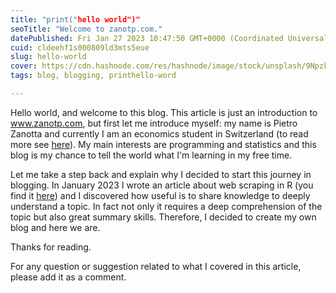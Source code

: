 ```yaml
---
title: "print("hello world")"
seoTitle: "Welcome to zanotp.com."
datePublished: Fri Jan 27 2023 10:47:50 GMT+0000 (Coordinated Universal Time)
cuid: cldeehf1s000809ld3mts5eue
slug: hello-world
cover: https://cdn.hashnode.com/res/hashnode/image/stock/unsplash/9NpzkH9lb0o/upload/c8400fa0473de5adab52c9f7fb3e679d.jpeg
tags: blog, blogging, printhello-word

---
```


Hello world, and welcome to this blog. This article is just an introduction to www.zanotp.com, but first let me introduce myself: my name is Pietro Zanotta and currently I am an economics student in Switzerland (to read more see [here](https://www.zanotp.com/about)). My main interests are programming and statistics and this blog is my chance to tell the world what I'm learning in my free time.

Let me take a step back and explain why I decided to start this journey in blogging. In January 2023 I wrote an article about web scraping in R (you find it [here](https://statsandr.com/blog/web-scraping-in-r/)) and I discovered how useful is to share knowledge to deeply understand a topic. In fact not only it requires a deep comprehension of the topic but also great summary skills. Therefore, I decided to create my own blog and here we are.

Thanks for reading.

For any question or suggestion related to what I covered in this article, please add it as a comment.